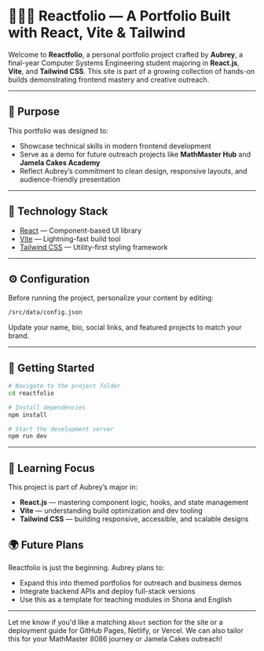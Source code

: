 
# 👨🏼‍💻 Reactfolio — A Portfolio Built with React, Vite & Tailwind

Welcome to **Reactfolio**, a personal portfolio project crafted by **Aubrey**, a final-year Computer Systems Engineering student majoring in **React.js**, **Vite**, and **Tailwind CSS**. This site is part of a growing collection of hands-on builds demonstrating frontend mastery and creative outreach.

---

## 🎯 Purpose

This portfolio was designed to:
- Showcase technical skills in modern frontend development
- Serve as a demo for future outreach projects like **MathMaster Hub** and **Jamela Cakes Academy**
- Reflect Aubrey’s commitment to clean design, responsive layouts, and audience-friendly presentation

---

## 🤖 Technology Stack  
- [React](https://react.dev) — Component-based UI library  
- [Vite](https://vitejs.dev) — Lightning-fast build tool  
- [Tailwind CSS](https://tailwindcss.com) — Utility-first styling framework  

---

## ⚙️ Configuration

Before running the project, personalize your content by editing:

```bash
/src/data/config.json
```

Update your name, bio, social links, and featured projects to match your brand.

---

## 🚀 Getting Started

```bash
# Navigate to the project folder
cd reactfolio

# Install dependencies
npm install

# Start the development server
npm run dev
```

---

## 🧠 Learning Focus

This project is part of Aubrey’s major in:
- **React.js** — mastering component logic, hooks, and state management  
- **Vite** — understanding build optimization and dev tooling  
- **Tailwind CSS** — building responsive, accessible, and scalable designs  


## 🌍 Future Plans

Reactfolio is just the beginning. Aubrey plans to:
- Expand this into themed portfolios for outreach and business demos  
- Integrate backend APIs and deploy full-stack versions  
- Use this as a template for teaching modules in Shona and English  

---

Let me know if you'd like a matching `About` section for the site or a deployment guide for GitHub Pages, Netlify, or Vercel. We can also tailor this for your MathMaster 8086 journey or Jamela Cakes outreach!
